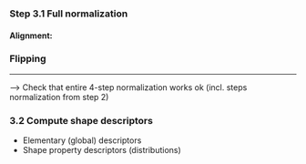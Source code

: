 ### Step 3.1 Full normalization
#### Alignment:

### Flipping
----
--> Check that entire 4-step normalization works ok (incl. steps normalization from step 2)
### 3.2 Compute shape descriptors
- Elementary (global) descriptors
- Shape property descriptors (distributions) 

